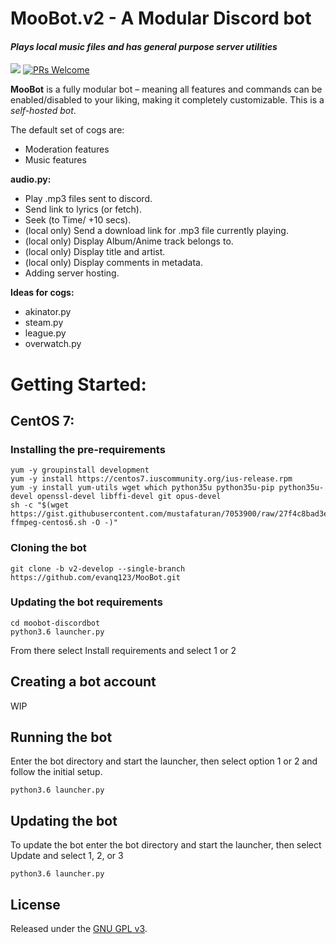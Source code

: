 # MooBot.v2 - A Modular Discord bot
#### *Plays local music files and has general purpose server utilities*
[<img src="https://img.shields.io/badge/discord-py-blue.svg">](https://github.com/Rapptz/discord.py) [![PRs Welcome](https://img.shields.io/badge/PRs-welcome-brightgreen.svg?style=flat-square)](http://makeapullrequest.com)

**MooBot** is a fully modular bot – meaning all features and commands can be enabled/disabled to your liking, making it completely customizable. This is a *self-hosted bot*.

The default set of cogs are:
* Moderation features
* Music features

**audio.py:**
* Play .mp3 files sent to discord.
* Send link to lyrics (or fetch).
* Seek (to Time/ +10 secs).
* (local only) Send a download link for .mp3 file currently playing.
* (local only) Display Album/Anime track belongs to.
* (local only) Display title and artist.
* (local only) Display comments in metadata.
* Adding server hosting.

**Ideas for cogs:**
* akinator.py
* steam.py
* league.py
* overwatch.py

# Getting Started:
## CentOS 7:
### Installing the pre-requirements
```
yum -y groupinstall development
yum -y install https://centos7.iuscommunity.org/ius-release.rpm
yum -y install yum-utils wget which python35u python35u-pip python35u-devel openssl-devel libffi-devel git opus-devel
sh -c "$(wget https://gist.githubusercontent.com/mustafaturan/7053900/raw/27f4c8bad3ee2bb0027a1a52dc8501bf1e53b270/latest-ffmpeg-centos6.sh -O -)"
```
### Cloning the bot
```
git clone -b v2-develop --single-branch https://github.com/evanq123/MooBot.git
```
### Updating the bot requirements
```
cd moobot-discordbot
python3.6 launcher.py
```
From there select Install requirements and select 1 or 2

## Creating a bot account
WIP

## Running the bot
Enter the bot directory and start the launcher, then select option 1 or 2 and follow the initial setup.
```
python3.6 launcher.py
```

## Updating the bot
To update the bot enter the bot directory and start the launcher, then select Update and select 1, 2, or 3
```
python3.6 launcher.py
```

## License
Released under the [GNU GPL v3](LICENSE).
